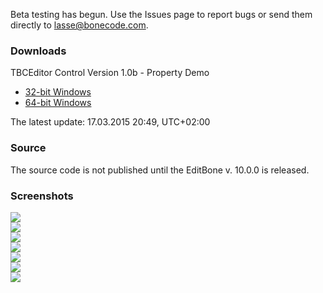 Beta testing has begun. Use the Issues page to report bugs or send them directly to lasse@bonecode.com.

<h3>Downloads</h3>

TBCEditor Control Version 1.0b - Property Demo

  * <a href="http://www.bonecode.com/downloads/BCEditorComponentDemo32.zip">32-bit Windows</a>
  * <a href="http://www.bonecode.com/downloads/BCEditorComponentDemo64.zip">64-bit Windows</a>

The latest update: 17.03.2015 20:49, UTC+02:00

<h3>Source</h3>

The source code is not published until the EditBone v. 10.0.0 is released.

<h3>Screenshots</h3>

<img src="http://www.bonecode.com/images/BCEditor0.png"><br/> 
<img src="http://www.bonecode.com/images/BCEditor1.png"><br/>
<img src="http://www.bonecode.com/images/BCEditor2.png"><br/>
<img src="http://www.bonecode.com/images/BCEditor3.png"><br/>
<img src="http://www.bonecode.com/images/BCEditor4.png"><br/>
<img src="http://www.bonecode.com/images/BCEditor5.png"><br/>
<img src="http://www.bonecode.com/images/BCEditor6.png">
